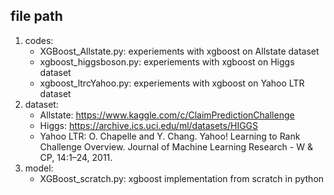 ## file path
1. codes:
    - XGBoost_Allstate.py: experiements with xgboost on Allstate dataset
    - xgboost_higgsboson.py: experiements with xgboost on Higgs dataset
    - xgboost_ltrcYahoo.py: experiements with xgboost on Yahoo LTR dataset
2. dataset:
    - Allstate: https://www.kaggle.com/c/ClaimPredictionChallenge
    - Higgs: https://archive.ics.uci.edu/ml/datasets/HIGGS
    - Yahoo LTR: O. Chapelle and Y. Chang. Yahoo! Learning to Rank Challenge Overview. Journal of Machine Learning Research - W & CP, 14:1–24, 2011.
3. model:
    - XGBoost_scratch.py: xgboost implementation from scratch in python